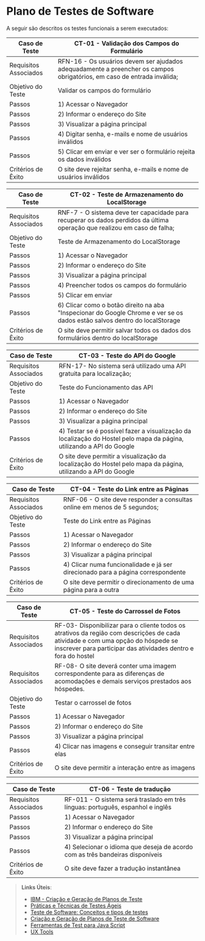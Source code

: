 # Plano de Testes de Software

A seguir são descritos os testes funcionais a serem executados: 

| Caso de Teste | CT-01 - Validação dos Campos do Formulário |
|---------------|--------------------------|
| Requisitos Associados | RFN-16 - Os usuários devem ser ajudados adequadamente a preencher os campos obrigatórios, em caso de entrada inválida;|
| Objetivo do Teste | Validar os campos do formulário |
| Passos |1) Acessar o Navegador
| Passos |2) Informar o endereço do Site
| Passos |3) Visualizar a página principal
| Passos |4) Digitar senha, e-mails e nome de usuários inválidos
| Passos |5) Clicar em enviar e ver ser o formulário rejeita os dados inválidos|
| Critérios de Êxito | O site deve rejeitar senha, e-mails e nome de usuários inválidos |
 

| Caso de Teste | CT-02 - Teste de Armazenamento do LocalStorage |
|---------------|--------------------------|
| Requisitos Associados | RNF-7 - O sistema deve ter capacidade para recuperar os dados perdidos da última operação que realizou em caso de falha;|
| Objetivo do Teste | Teste de Armazenamento do LocalStorage |
| Passos |1) Acessar o Navegador
| Passos |2) Informar o endereço do Site
| Passos |3) Visualizar a página principal
| Passos |4) Preencher todos os campos do formulário
| Passos |5) Clicar em enviar
| Passos |6) Clicar como o botão direito na aba "Inspecionar do Google Chrome e ver se os dados estão salvos dentro do localStorage|
| Critérios de Êxito | O site deve permitir salvar todos os dados dos formulários dentro do localStorage|


| Caso de Teste | CT-03 - Teste do API do Google |
|---------------|--------------------------|
| Requisitos Associados | RFN-17- No sistema será utilizado uma API gratuita para localização;|
| Objetivo do Teste | Teste do Funcionamento das API |
| Passos |1) Acessar o Navegador
| Passos |2) Informar o endereço do Site
| Passos |3) Visualizar a página principal
| Passos |4) Testar se é possível fazer a visualização da localização do Hostel pelo mapa da página, utilizando a API do Google|
| Critérios de Êxito | O site deve permitir a visualização da localização do Hostel pelo mapa da página, utilizando a API do Google|


| Caso de Teste | CT-04 - Teste do Link entre as Páginas |
|---------------|--------------------------|
| Requisitos Associados | RNF-06 - O site deve responder a consultas online em menos de 5 segundos;|
| Objetivo do Teste | Teste do Link entre as Páginas |
| Passos |1) Acessar o Navegador
| Passos |2) Informar o endereço do Site
| Passos |3) Visualizar a página principal
| Passos |4) Clicar numa funcionalidade e já ser direcionado para a página correspondente|
| Critérios de Êxito | O site deve permitir o direcionamento de uma página para a outra|

| Caso de Teste | CT-05 - Teste do Carrossel de Fotos |
|---------------|--------------------------|
| Requisitos Associados | RF-03- Disponibilizar para o cliente todos os atrativos da região com descrições de cada atividade e com uma opção do hóspede se inscrever para participar das atividades dentro e fora do hostel|
| Requisitos Associados | RF-08- O site deverá conter uma imagem correspondente para as diferenças de acomodações e demais serviços prestados aos hóspedes.|
| Objetivo do Teste | Testar o carrossel de fotos |
| Passos |1) Acessar o Navegador
| Passos |2) Informar o endereço do Site
| Passos |3) Visualizar a página principal
| Passos |4) Clicar nas imagens e conseguir transitar entre elas|
| Critérios de Êxito | O site deve permitir a interação entre as imagens |



| Caso de Teste | CT-06 - Teste de tradução |
|---------------|--------------------------|
| Requisitos Associados | RF-011 - O sistema será traslado em três línguas: português, espanhol e inglês|
| Passos |1) Acessar o Navegador
| Passos |2) Informar o endereço do Site
| Passos |3) Visualizar a página principal
| Passos |4) Selecionar o idioma que deseja de acordo com as três bandeiras disponíveis|
| Critérios de Êxito | O site deve fazer a tradução instantânea |

> **Links Úteis**:
> - [IBM - Criação e Geração de Planos de Teste](https://www.ibm.com/developerworks/br/local/rational/criacao_geracao_planos_testes_software/index.html)
> - [Práticas e Técnicas de Testes Ágeis](http://assiste.serpro.gov.br/serproagil/Apresenta/slides.pdf)
> -  [Teste de Software: Conceitos e tipos de testes](https://blog.onedaytesting.com.br/teste-de-software/)
> - [Criação e Geração de Planos de Teste de Software](https://www.ibm.com/developerworks/br/local/rational/criacao_geracao_planos_testes_software/index.html)
> - [Ferramentas de Test para Java Script](https://geekflare.com/javascript-unit-testing/)
> - [UX Tools](https://uxdesign.cc/ux-user-research-and-user-testing-tools-2d339d379dc7)
